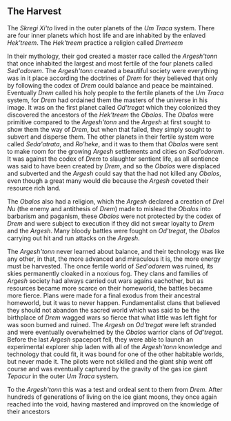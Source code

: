 ## The Harvest

The _Skregi Xi'to_ lived in the outer planets of the _Um Traca_ system. There are four inner planets which host life and are inhabited by the enlaved _Hek'treem_. The _Hek'treem_ practice a religion called _Dremeem_

In their mythology, their god created a master race called the _Argesh'tonn_ that once inhabited the largest and most fertile of the four planets called _Sed'odorem_. The _Argesh'tonn_ created a beautiful society were everything was in it place according the doctrines of _Drem_ for they believed that only by following the codex of _Drem_ could balance and peace be maintained. Eventually _Drem_ called his holy people to the fertile planets of the _Um Traca_ system, for _Drem_ had ordained them the masters of the universe in his image. It was on the first planet called _Od'tregat_ which they colonized they discovered the ancestors of the _Hek'treem_ the _Obalos_. The _Obalos_ were primitive compared to the _Argesh'tonn_ and the _Argesh_ at first sought to show them the way of _Drem_, but when that failed, they simply sought to subvert and disperse them. The other planets in their fertile system were called _Seda'atrata_, and _Ro'heke_, and it was to them that _Obalos_ were sent to make room for the growing _Argesh_ settlements and cities on _Sed'odorem_. It was against the codex of _Drem_ to slaughter sentient life, as all sentience was said to have been created by _Drem_, and so the _Obalos_ were displaced and subverted and the _Argesh_ could say that the had not killed any _Obalos_, even though a great many would die because the _Argesh_ coveted their resource rich land.

The _Obalos_ also had a religion, which the _Argesh_ declared a creation of _Drel Nu_ (the enemy and antithesis of _Drem_) made to mislead the _Obalos_ into barbarism and paganism, these _Obalos_ were not protected by the codex of _Drem_ and were subject to execution if they did not swear loyalty to _Drem_ and the _Argesh_. Many bloody battles were fought on _Od'tregat_, the _Obalos_ carrying out hit and run attacks on the _Argesh_.

The _Argesh'tonn_ never learned about balance, and their technology was like any other, in that, the more advanced and miraculous it is, the more energy must be harvested. The once fertile world of _Sed'odorem_ was ruined, its skies permanently cloaked in a noxious fog. They clans and families of _Argesh_ society had always carried out wars agains eachother, but as resources became more scarce on their homeworld, the battles became more fierce. Plans were made for a final exodus from their ancestral homeworld, but it was to never happen. Fundamentalist clans that believed they should not abandon the sacred world which was said to be the birthplace of _Drem_ wagged wars so fierce that what little was left fight for was soon burned and ruined. The _Argesh_ on _Od'tregat_ were left stranded and were eventually overwhelmed by the _Obalos_ warrior clans of _Od'tregat_. Before the last _Argesh_ spaceport fell, they were able to launch an experimental explorer ship laden with all of the _Argesh'tonn_ knowledge and technology that could fit, it was bound for one of the other habitable worlds, but never made it. The pilots were not skilled and the giant ship went off course and was eventually captured by the gravity of the gas ice giant _Tepacur_ in the outer _Um Traca_ system.

To the _Argesh'tonn_ this was a test and ordeal sent to them from _Drem_. After hundreds of generations of living on the ice giant moons, they once again reached into the void, having mastered and improved on the knowledge of their ancestors
